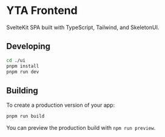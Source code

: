 # YTA Frontend
SvelteKit SPA built with TypeScript, Tailwind, and SkeletonUI.

## Developing
```bash
cd ./ui
pnpm install
pnpm run dev
```

## Building

To create a production version of your app:

```bash
pnpm run build
```

You can preview the production build with `npm run preview`.
